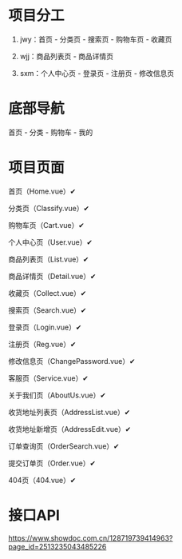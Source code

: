 # 项目分工

1. jwy：首页 - 分类页 - 搜索页 - 购物车页 - 收藏页

2. wjj：商品列表页 - 商品详情页

3. sxm：个人中心页 - 登录页 - 注册页 - 修改信息页

# 底部导航

首页 - 分类 - 购物车 - 我的

# 项目页面

首页（Home.vue）✔

分类页（Classify.vue）✔

购物车页（Cart.vue）✔

个人中心页（User.vue）✔

商品列表页（List.vue）✔

商品详情页（Detail.vue）✔

收藏页（Collect.vue）✔

搜索页（Search.vue）✔

登录页（Login.vue）✔

注册页（Reg.vue）✔

修改信息页（ChangePassword.vue）✔

客服页（Service.vue）✔

关于我们页（AboutUs.vue）✔

收货地址列表页（AddressList.vue）✔

收货地址新增页（AddressEdit.vue）✔

订单查询页（OrderSearch.vue）✔

提交订单页（Order.vue）✔

404页（404.vue）✔

# 接口API

https://www.showdoc.com.cn/128719739414963?page_id=2513235043485226